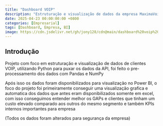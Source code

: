 ```yaml
---
title: "Dashboard VOIP"
description: "Estruturação e visualização de dados da empresa MaximaVoip com Python e Power BI"
date: 2025-04-23 00:00:00:00 +0800
categories: [Empresarial]
tags: [Dashboard, Empresa, BI]
image: https://cdn.jsdelivr.net/gh/jony128/cdn@main/dashboard%20voip%20gpt.png
---
```


## Introdução

Projeto com foco em estruturação e visualização de dados de clientes VOIP, utilizando Python para puxar os dados da API, foi feito o pre-processamento dos dados com Pandas e NumPy

Após isso os dados foram disponibilizados para visualização no Power BI, o foco do projeto foi primeiramente conseguir uma visualização grafica e automatica dos dados que antes eram disponibilizados somente em excel, com isso conseguimos entender melhor os GAPs e clientes que tinham um custo elevado comparado aos outros do mesmo segmento e também KPIs internos importantes para empresa 

(Todos os dados foram alterados para segurança da empresa)